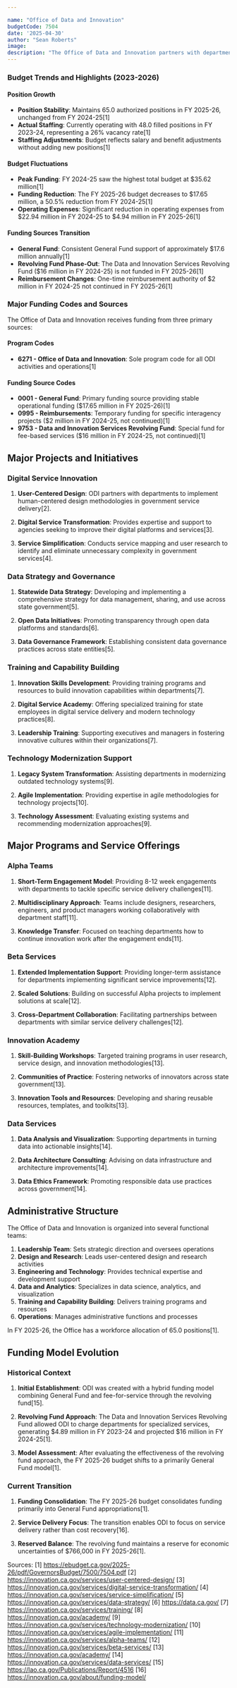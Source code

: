 ```yaml
---

name: "Office of Data and Innovation"
budgetCode: 7504
date: '2025-04-30'
author: "Sean Roberts"
image: 
description: "The Office of Data and Innovation partners with departments to improve their service delivery by introducing modern tools and training them in the skills necessary for innovation, leading to streamlined processes and better customer experiences."
---
```



### Budget Trends and Highlights (2023-2026)

#### Position Growth
- **Position Stability**: Maintains 65.0 authorized positions in FY 2025-26, unchanged from FY 2024-25[1]
- **Actual Staffing**: Currently operating with 48.0 filled positions in FY 2023-24, representing a 26% vacancy rate[1]
- **Staffing Adjustments**: Budget reflects salary and benefit adjustments without adding new positions[1]

#### Budget Fluctuations
- **Peak Funding**: FY 2024-25 saw the highest total budget at $35.62 million[1]
- **Funding Reduction**: The FY 2025-26 budget decreases to $17.65 million, a 50.5% reduction from FY 2024-25[1]
- **Operating Expenses**: Significant reduction in operating expenses from $22.94 million in FY 2024-25 to $4.94 million in FY 2025-26[1]

#### Funding Sources Transition
- **General Fund**: Consistent General Fund support of approximately $17.6 million annually[1]
- **Revolving Fund Phase-Out**: The Data and Innovation Services Revolving Fund ($16 million in FY 2024-25) is not funded in FY 2025-26[1]
- **Reimbursement Changes**: One-time reimbursement authority of $2 million in FY 2024-25 not continued in FY 2025-26[1]

### Major Funding Codes and Sources

The Office of Data and Innovation receives funding from three primary sources:

#### Program Codes
- **6271 - Office of Data and Innovation**: Sole program code for all ODI activities and operations[1]

#### Funding Source Codes
- **0001 - General Fund**: Primary funding source providing stable operational funding ($17.65 million in FY 2025-26)[1]
- **0995 - Reimbursements**: Temporary funding for specific interagency projects ($2 million in FY 2024-25, not continued)[1]
- **9753 - Data and Innovation Services Revolving Fund**: Special fund for fee-based services ($16 million in FY 2024-25, not continued)[1]

## Major Projects and Initiatives

### Digital Service Innovation

1. **User-Centered Design**: ODI partners with departments to implement human-centered design methodologies in government service delivery[2].

2. **Digital Service Transformation**: Provides expertise and support to agencies seeking to improve their digital platforms and services[3].

3. **Service Simplification**: Conducts service mapping and user research to identify and eliminate unnecessary complexity in government services[4].

### Data Strategy and Governance

1. **Statewide Data Strategy**: Developing and implementing a comprehensive strategy for data management, sharing, and use across state government[5].

2. **Open Data Initiatives**: Promoting transparency through open data platforms and standards[6].

3. **Data Governance Framework**: Establishing consistent data governance practices across state entities[5].

### Training and Capability Building

1. **Innovation Skills Development**: Providing training programs and resources to build innovation capabilities within departments[7].

2. **Digital Service Academy**: Offering specialized training for state employees in digital service delivery and modern technology practices[8].

3. **Leadership Training**: Supporting executives and managers in fostering innovative cultures within their organizations[7].

### Technology Modernization Support

1. **Legacy System Transformation**: Assisting departments in modernizing outdated technology systems[9].

2. **Agile Implementation**: Providing expertise in agile methodologies for technology projects[10].

3. **Technology Assessment**: Evaluating existing systems and recommending modernization approaches[9].

## Major Programs and Service Offerings

### Alpha Teams

1. **Short-Term Engagement Model**: Providing 8-12 week engagements with departments to tackle specific service delivery challenges[11].

2. **Multidisciplinary Approach**: Teams include designers, researchers, engineers, and product managers working collaboratively with department staff[11].

3. **Knowledge Transfer**: Focused on teaching departments how to continue innovation work after the engagement ends[11].

### Beta Services

1. **Extended Implementation Support**: Providing longer-term assistance for departments implementing significant service improvements[12].

2. **Scaled Solutions**: Building on successful Alpha projects to implement solutions at scale[12].

3. **Cross-Department Collaboration**: Facilitating partnerships between departments with similar service delivery challenges[12].

### Innovation Academy

1. **Skill-Building Workshops**: Targeted training programs in user research, service design, and innovation methodologies[13].

2. **Communities of Practice**: Fostering networks of innovators across state government[13].

3. **Innovation Tools and Resources**: Developing and sharing reusable resources, templates, and toolkits[13].

### Data Services

1. **Data Analysis and Visualization**: Supporting departments in turning data into actionable insights[14].

2. **Data Architecture Consulting**: Advising on data infrastructure and architecture improvements[14].

3. **Data Ethics Framework**: Promoting responsible data use practices across government[14].

## Administrative Structure

The Office of Data and Innovation is organized into several functional teams:

1. **Leadership Team**: Sets strategic direction and oversees operations
2. **Design and Research**: Leads user-centered design and research activities
3. **Engineering and Technology**: Provides technical expertise and development support
4. **Data and Analytics**: Specializes in data science, analytics, and visualization
5. **Training and Capability Building**: Delivers training programs and resources
6. **Operations**: Manages administrative functions and processes

In FY 2025-26, the Office has a workforce allocation of 65.0 positions[1].

## Funding Model Evolution

### Historical Context

1. **Initial Establishment**: ODI was created with a hybrid funding model combining General Fund and fee-for-service through the revolving fund[15].

2. **Revolving Fund Approach**: The Data and Innovation Services Revolving Fund allowed ODI to charge departments for specialized services, generating $4.89 million in FY 2023-24 and projected $16 million in FY 2024-25[1].

3. **Model Assessment**: After evaluating the effectiveness of the revolving fund approach, the FY 2025-26 budget shifts to a primarily General Fund model[1].

### Current Transition

1. **Funding Consolidation**: The FY 2025-26 budget consolidates funding primarily into General Fund appropriations[1].

2. **Service Delivery Focus**: The transition enables ODI to focus on service delivery rather than cost recovery[16].

3. **Reserved Balance**: The revolving fund maintains a reserve for economic uncertainties of $766,000 in FY 2025-26[1].

Sources:
[1] https://ebudget.ca.gov/2025-26/pdf/GovernorsBudget/7500/7504.pdf
[2] https://innovation.ca.gov/services/user-centered-design/
[3] https://innovation.ca.gov/services/digital-service-transformation/
[4] https://innovation.ca.gov/services/service-simplification/
[5] https://innovation.ca.gov/services/data-strategy/
[6] https://data.ca.gov/
[7] https://innovation.ca.gov/services/training/
[8] https://innovation.ca.gov/academy/
[9] https://innovation.ca.gov/services/technology-modernization/
[10] https://innovation.ca.gov/services/agile-implementation/
[11] https://innovation.ca.gov/services/alpha-teams/
[12] https://innovation.ca.gov/services/beta-services/
[13] https://innovation.ca.gov/academy/
[14] https://innovation.ca.gov/services/data-services/
[15] https://lao.ca.gov/Publications/Report/4516
[16] https://innovation.ca.gov/about/funding-model/ 